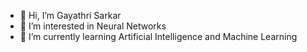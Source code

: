 - 👋 Hi, I’m Gayathri Sarkar
- 👀 I’m interested in Neural Networks
- 🌱 I’m currently learning Artificial Intelligence and Machine Learning



